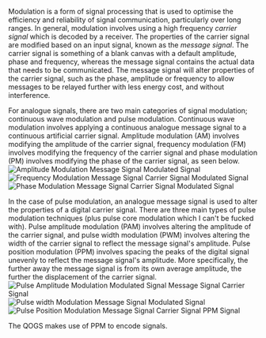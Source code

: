 Modulation is a form of signal processing that is used to optimise the efficiency and reliability of signal communication, particularly over long ranges. In general, modulation involves using a high frequency _carrier signal_ which is decoded by a receiver. The properties of the carrier signal are modified based on an input signal, known as the _message signal_. The carrier signal is something of a blank canvas with a default amplitude, phase and frequency, whereas the message signal contains the actual data that needs to be communicated. The message signal will alter properties of the carrier signal, such as the phase, amplitude or frequency to allow messages to be relayed further with less energy cost, and without interference.
 
For analogue signals, there are two main categories of signal modulation; continuous wave modulation and pulse modulation. Continuous wave modulation involves applying a continuous analogue message signal to a continuous artificial carrier signal. Amplitude modulation (AM) involves modifying the amplitude of the carrier signal, frequency modulation (FM) involves modifying the frequency of the carrier signal and phase modulation (PM) involves modifying the phase of the carrier signal, as seen below.
 ![Amplitude Modulation Message Signal Modulated Signal ](Exported%20image%2020241010164144-12.png)  
![Frequency Modulation Message Signal Carrier Signal Modulated Signal ](Exported%20image%2020241010164146-13.png)  
![Phase Modulation Message Signal Carrier Signal Modulated Signal ](Exported%20image%2020241010164148-14.png)  

In the case of pulse modulation, an analogue message signal is used to alter the properties of a digital carrier signal. There are three main types of pulse modulation techniques (plus pulse core modulation which I can't be fucked with). Pulse amplitude modulation (PAM) involves altering the amplitude of the carrier signal, and pulse width modulation (PWM) involves altering the width of the carrier signal to reflect the message signal's amplitude. Pulse position modulation (PPM) involves spacing the peaks of the digital signal unevenly to reflect the message signal's amplitude. More specifically, the further away the message signal is from its own average amplitude, the further the displacement of the carrier signal.
 ![Pulse Amplitude Modulation Modulated Signal Message Signal Carrier Signal ](Exported%20image%2020241010164150-15.png)  
![Pulse width Modulation Message Signal Modulated Signal ](Exported%20image%2020241010164151-16.png)  
![Pulse Position Modulation Message Signal Carrier Signal PPM Signal ](Exported%20image%2020241010164154-17.png)  

The QOGS makes use of PPM to encode signals.